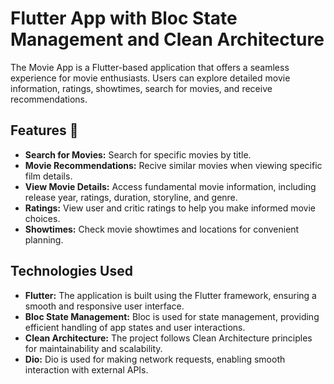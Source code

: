 # Flutter App with Bloc State Management and Clean Architecture
The Movie App is a Flutter-based application that offers a seamless experience for movie enthusiasts. Users can explore detailed movie information, ratings, showtimes, search for movies, and receive recommendations.

## Features 🎯

- **Search for Movies:** Search for specific movies by title.
- **Movie Recommendations:**  Recive similar movies when viewing specific film details.
- **View Movie Details:** Access fundamental movie information, including release year, ratings, duration, storyline, and genre.
- **Ratings:** View user and critic ratings to help you make informed movie choices.
- **Showtimes:** Check movie showtimes and locations for convenient planning.

## Technologies Used

- **Flutter:** The application is built using the Flutter framework, ensuring a smooth and responsive user interface.
- **Bloc State Management:** Bloc is used for state management, providing efficient handling of app states and user interactions.
- **Clean Architecture:** The project follows Clean Architecture principles for maintainability and scalability.
- **Dio:** Dio is used for making network requests, enabling smooth interaction with external APIs.
